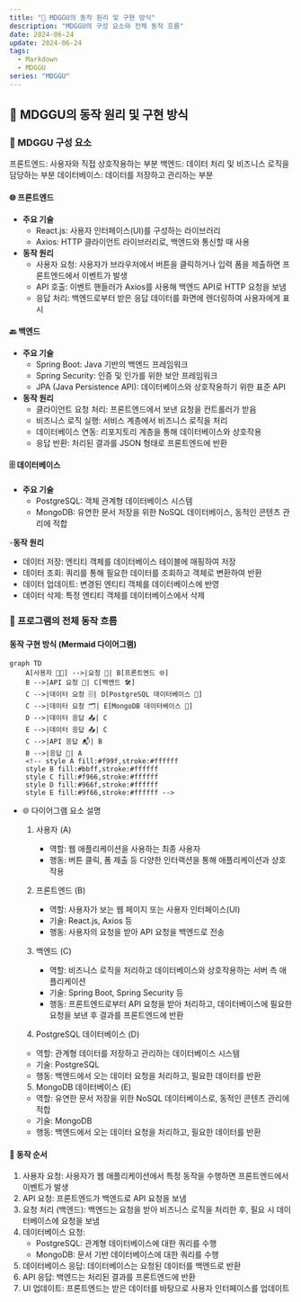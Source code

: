 ```yaml
---
title: "🌟 MDGGU의 동작 원리 및 구현 방식"
description: "MDGGU의 구성 요소와 전체 동작 흐름"
date: 2024-06-24
update: 2024-06-24
tags:
  - Markdown
  - MDGGU
series: "MDGGU"
---
```


## 🌟 MDGGU의 동작 원리 및 구현 방식

### 🧩 MDGGU 구성 요소

프론트엔드: 사용자와 직접 상호작용하는 부분
백엔드: 데이터 처리 및 비즈니스 로직을 담당하는 부분
데이터베이스: 데이터를 저장하고 관리하는 부분

#### 🌐 프론트엔드

- **주요 기술**
  - React.js: 사용자 인터페이스(UI)를 구성하는 라이브러리
  - Axios: HTTP 클라이언트 라이브러리로, 백엔드와 통신할 때 사용
- **동작 원리**
  - 사용자 요청: 사용자가 브라우저에서 버튼을 클릭하거나 입력 폼을 제출하면 프론트엔드에서 이벤트가 발생
  - API 호출: 이벤트 핸들러가 Axios를 사용해 백엔드 API로 HTTP 요청을 보냄
  - 응답 처리: 백엔드로부터 받은 응답 데이터를 화면에 렌더링하여 사용자에게 표시

#### 🔙 백엔드

- **주요 기술**
  - Spring Boot: Java 기반의 백엔드 프레임워크
  - Spring Security: 인증 및 인가를 위한 보안 프레임워크
  - JPA (Java Persistence API): 데이터베이스와 상호작용하기 위한 표준 API
- **동작 원리**
  - 클라이언트 요청 처리: 프론트엔드에서 보낸 요청을 컨트롤러가 받음
  - 비즈니스 로직 실행: 서비스 계층에서 비즈니스 로직을 처리
  - 데이터베이스 연동: 리포지토리 계층을 통해 데이터베이스와 상호작용
  - 응답 반환: 처리된 결과를 JSON 형태로 프론트엔드에 반환

#### 🗄️ 데이터베이스

- **주요 기술**
  - PostgreSQL: 객체 관계형 데이터베이스 시스템
  - MongoDB: 유연한 문서 저장을 위한 NoSQL 데이터베이스, 동적인 콘텐츠 관리에 적합

-**동작 원리**

- 데이터 저장: 엔티티 객체를 데이터베이스 테이블에 매핑하여 저장
- 데이터 조회: 쿼리를 통해 필요한 데이터를 조회하고 객체로 변환하여 반환
- 데이터 업데이트: 변경된 엔티티 객체를 데이터베이스에 반영
- 데이터 삭제: 특정 엔티티 객체를 데이터베이스에서 삭제

### 🌟 프로그램의 전체 동작 흐름

#### 동작 구현 방식 (Mermaid 다이어그램)

```mermaid
graph TD
    A[사용자 🧑‍💻] -->|요청 📩| B[프론트엔드 🌐]
    B -->|API 요청 🔄| C[백엔드 🛠️]
    C -->|데이터 요청 🗄️| D[PostgreSQL 데이터베이스 🐘]
    C -->|데이터 요청 🗂️| E[MongoDB 데이터베이스 🍃]
    D -->|데이터 응답 📤| C
    E -->|데이터 응답 📤| C
    C -->|API 응답 📬| B
    B -->|응답 📡| A
    <!-- style A fill:#f99f,stroke:#ffffff
    style B fill:#bbff,stroke:#ffffff
    style C fill:#f966,stroke:#ffffff
    style D fill:#966f,stroke:#ffffff
    style E fill:#9f66,stroke:#ffffff -->
```

- 🌐 다이어그램 요소 설명

  1. 사용자 (A)

     - 역할: 웹 애플리케이션을 사용하는 최종 사용자
     - 행동: 버튼 클릭, 폼 제출 등 다양한 인터랙션을 통해 애플리케이션과 상호작용

  2. 프론트엔드 (B)

     - 역할: 사용자가 보는 웹 페이지 또는 사용자 인터페이스(UI)
     - 기술: React.js, Axios 등
     - 행동: 사용자의 요청을 받아 API 요청을 백엔드로 전송

  3. 백엔드 (C)

     - 역할: 비즈니스 로직을 처리하고 데이터베이스와 상호작용하는 서버 측 애플리케이션
     - 기술: Spring Boot, Spring Security 등
     - 행동: 프론트엔드로부터 API 요청을 받아 처리하고, 데이터베이스에 필요한 요청을 보낸 후 결과를 프론트엔드에 반환

  4. PostgreSQL 데이터베이스 (D)

  - 역할: 관계형 데이터를 저장하고 관리하는 데이터베이스 시스템
  - 기술: PostgreSQL
  - 행동: 백엔드에서 오는 데이터 요청을 처리하고, 필요한 데이터를 반환

  5. MongoDB 데이터베이스 (E)

  - 역할: 유연한 문서 저장을 위한 NoSQL 데이터베이스로, 동적인 콘텐츠 관리에 적합
  - 기술: MongoDB
  - 행동: 백엔드에서 오는 데이터 요청을 처리하고, 필요한 데이터를 반환

#### 📝 동작 순서

1. 사용자 요청: 사용자가 웹 애플리케이션에서 특정 동작을 수행하면 프론트엔드에서 이벤트가 발생
2. API 요청: 프론트엔드가 백엔드로 API 요청을 보냄
3. 요청 처리 (백엔드): 백엔드는 요청을 받아 비즈니스 로직을 처리한 후, 필요 시 데이터베이스에 요청을 보냄
4. 데이터베이스 요청:
   - PostgreSQL: 관계형 데이터베이스에 대한 쿼리를 수행
   - MongoDB: 문서 기반 데이터베이스에 대한 쿼리를 수행
5. 데이터베이스 응답: 데이터베이스는 요청된 데이터를 백엔드로 반환
6. API 응답: 백엔드는 처리된 결과를 프론트엔드에 반환
7. UI 업데이트: 프론트엔드는 받은 데이터를 바탕으로 사용자 인터페이스를 업데이트
